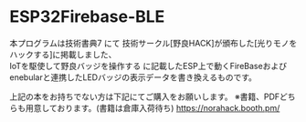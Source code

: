 # ESP32Firebase-BLE
  
本プログラムは技術書典7 にて 技術サークル[野良HACK]が頒布した[光りモノをハックする]に掲載しました、  
IoTを駆使して野良バッジを操作する に記載したESP上で動くFireBaseおよびenebularと連携したLEDバッジの表示データを書き換えるものです。  
  
上記の本をお持ちでない方は下記にてご購入をお願いします。
※書籍、PDFどちらも用意しております。(書籍は倉庫入荷待ち)
https://norahack.booth.pm/  
